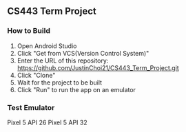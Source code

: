 ## CS443 Term Project
### How to Build
1. Open Android Studio
2. Click "Get from VCS(Version Control System)"
3. Enter the URL of this repository: https://github.com/JustinChoi21/CS443_Term_Project.git
4. Click "Clone"
5. Wait for the project to be built
6. Click "Run" to run the app on an emulator

### Test Emulator
Pixel 5 API 26
Pixel 5 API 32